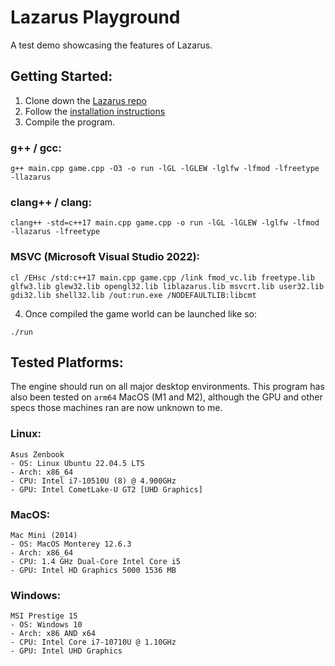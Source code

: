 # Lazarus Playground 
A test demo showcasing the features of Lazarus.

## Getting Started:
1. Clone down the [Lazarus repo](https://github.com/ford-jones/Lazarus)
2. Follow the [installation instructions](https://github.com/ford-jones/Lazarus/blob/main/docs/getting-started.md)
3. Compile the program. 

### g++ / gcc:
```
g++ main.cpp game.cpp -O3 -o run -lGL -lGLEW -lglfw -lfmod -lfreetype -llazarus
```
### clang++ / clang:
```
clang++ -std=c++17 main.cpp game.cpp -o run -lGL -lGLEW -lglfw -lfmod -llazarus -lfreetype
```
### MSVC (Microsoft Visual Studio 2022):
```
cl /EHsc /std:c++17 main.cpp game.cpp /link fmod_vc.lib freetype.lib glfw3.lib glew32.lib opengl32.lib liblazarus.lib msvcrt.lib user32.lib gdi32.lib shell32.lib /out:run.exe /NODEFAULTLIB:libcmt
```
4. Once compiled the game world can be launched like so:
```
./run
```

## Tested Platforms:
The engine should run on all major desktop environments. This program has also been tested on `arm64` MacOS (M1 and M2), although the GPU and other specs those machines ran are now unknown to me.

### Linux:
```
Asus Zenbook
- OS: Linux Ubuntu 22.04.5 LTS 
- Arch: x86_64
- CPU: Intel i7-10510U (8) @ 4.900GHz
- GPU: Intel CometLake-U GT2 [UHD Graphics]
```
### MacOS:
``` 
Mac Mini (2014)
- OS: MacOS Monterey 12.6.3
- Arch: x86_64
- CPU: 1.4 GHz Dual-Core Intel Core i5
- GPU: Intel HD Graphics 5000 1536 MB
```
### Windows:
```
MSI Prestige 15
- OS: Windows 10
- Arch: x86 AND x64
- CPU: Intel Core i7-10710U @ 1.10GHz
- GPU: Intel UHD Graphics
```